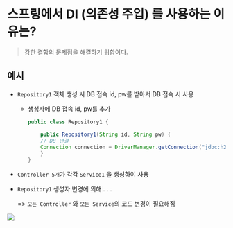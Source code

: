 # 스프링에서 DI (의존성 주입) 를 사용하는 이유는?

> 강한 결합의 문제점을 해결하기 위함이다.

## 예시

- `Repository1` 객체 생성 시 DB 접속 id, pw를 받아서 DB 접속 시 사용

  - 생성자에 DB 접속 id, pw를 추가

    ```java
    public class Repository1 {

        public Repository1(String id, String pw) {
        // DB 연결
        Connection connection = DriverManager.getConnection("jdbc:h2:mem:springcoredb", id, pw);
        }
    }
    ```

- `Controller 5개`가 각각 `Service1` 을 생성하여 사용

- `Repository1` 생성자 변경에 의해 . . .

    => `모든 Controller` 와 `모든 Service`의 코드 변경이 필요해짐

<img src="https://teamsparta.notion.site/image/https%3A%2F%2Fs3-us-west-2.amazonaws.com%2Fsecure.notion-static.com%2F3cdcb5ab-5b23-473b-95f0-18baaa1679d0%2FUntitled.png?table=block&id=7481960e-a4f3-414e-a394-09fba1cf678f&spaceId=83c75a39-3aba-4ba4-a792-7aefe4b07895&width=1820&userId=&cache=v2">


